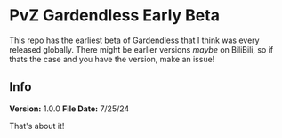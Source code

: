 # PvZ Gardendless Early Beta
This repo has the earliest beta of Gardendless that I think was every released globally. There might be earlier versions _maybe_ on BiliBili, so if thats the case and you have the version, make an issue!

## Info
**Version:** 1.0.0
**File Date:** 7/25/24

That's about it!

